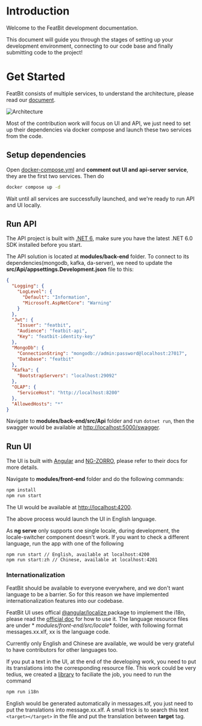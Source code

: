 # Introduction

Welcome to the FeatBit development documentation.

This document will guide you through the stages of setting up your development environment, connecting to our code base
and finally submitting code to the project!

# Get Started

FeatBit consists of multiple services, to understand the architecture, please read
our [document](https://featbit.gitbook.io/docs/tech-stack/architecture).

![Architecture](https://2887964115-files.gitbook.io/~/files/v0/b/gitbook-x-prod.appspot.com/o/spaces%2FWMA5plqGXLhCIDCINvoc%2Fuploads%2Fn8WleMePXy4BW6b0qQq2%2Fimage.png?alt=media&token=27fd5b0e-e704-4e01-b084-b8f5399f2565)

Most of the contribution work will focus on UI and API, we just need to set up their dependencies via docker compose and
launch these two services from the code.

## Setup dependencies

Open [docker-compose.yml](./docker-compose.yml) and **comment out UI and api-server service**, they are the
first two services. Then do

```bash
docker compose up -d
```

Wait until all services are successfully launched, and we're ready to run API and UI locally.

## Run API

The API project is built with [.NET 6](https://dotnet.microsoft.com/en-us/download/dotnet/6.0), make sure you have the
latest .NET 6.0 SDK installed before you start.

The API solution is located at **modules/back-end** folder. To connect to its dependencies(mongodb, kafka, da-server),
we need to update the **src/Api/appsettings.Development.json** file to this:

```json
{
  "Logging": {
    "LogLevel": {
      "Default": "Information",
      "Microsoft.AspNetCore": "Warning"
    }
  },
  "Jwt": {
    "Issuer": "featbit",
    "Audience": "featbit-api",
    "Key": "featbit-identity-key"
  },
  "MongoDb": {
    "ConnectionString": "mongodb://admin:password@localhost:27017",
    "Database": "featbit"
  },
  "Kafka": {
    "BootstrapServers": "localhost:29092"
  },
  "OLAP": {
    "ServiceHost": "http://localhost:8200"
  },
  "AllowedHosts": "*"
}
```

Navigate to **modules/back-end/src/Api** folder and run `dotnet run`, then the swagger would be available
at [http://localhost:5000/swagger](http://localhost:5000/swagger).

## Run UI

The UI is built with [Angular](https://angular.io/) and [NG-ZORRO](https://ng.ant.design/docs/introduce/en), please
refer to their docs for more details.

Navigate to **modules/front-end** folder and do the following commands:

```bash
npm install
npm run start
```

The UI would be available at [http://localhost:4200](http://localhost:4200).

The above process would launch the UI in English language.

As **ng serve** only supports one single locale, during development, the locale-switcher component doesn't work. If you
want to check a different language,
run the app with one of the following

```
npm run start // English, available at localhost:4200
npm run start:zh // Chinese, available at localhost:4201
```

### Internationalization

FeatBit should be available to everyone everywhere, and we don't want language to be a barrier. So for this reason we
have implemented internationalization features into our codebase.

FeatBit UI uses offical [@angular/localize
](https://www.npmjs.com/package/@angular/localize) package to implement the i18n, please read
the [official doc](https://angular.io/guide/i18n-overview) for how to use it. The language resource files are under *
*modules/front-end/src/locale** folder, with following format messages.xx.xlf, xx is the language code.

Currently only English and Chinese are available, we would be very grateful to have contributors for other languages
too.

If you put a text in the UI, at the end of the developing work, you need to put its translations into the corresponding
resource file. This work could be very tedius, we created
a [library](https://github.com/featbit/angular-locales-generator) to faciliate the job, you need to run the command

```bash
npm run i18n
```

English would be generated automatically in messages.xlf, you just need to put the translations into message.xx.xlf. A
small trick is to search this text `<target></target>` in the file and put the translation between **target** tag.

